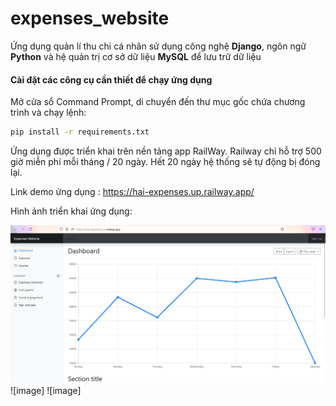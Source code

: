 # expenses_website

Ứng dụng quản lí thu chi cá nhân sử dụng công nghệ **Django**, ngôn ngữ **Python** và hệ quản trị cơ sở dữ liệu **MySQL** để lưu trữ dữ liệu

#### Cài đặt các công cụ cần thiết để chạy ứng dụng
Mở cửa sổ Command Prompt, di chuyển đến thư mục gốc chứa chương trình và chạy lệnh:
```bash
pip install -r requirements.txt
```

Ứng dụng được triển khai trên nền tảng app RailWay. Railway chỉ hỗ trợ 500 giờ miễn phí mỗi tháng / 20 ngày. Hết 20 ngày hệ thống sẽ tự động bị đóng lại.

Link demo ứng dụng : https://hai-expenses.up.railway.app/

Hình ảnh triển khai ứng dụng:

![image](https://github.com/niveqhost/expenses_website/blob/main/Screenshot%202023-01-01%20233434.jpg)
![image]
![image]


